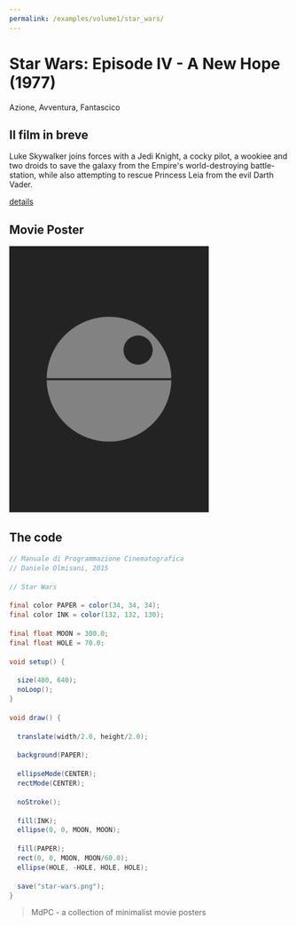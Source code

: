 ```yaml
---
permalink: /examples/volume1/star_wars/
---
```

# Star Wars: Episode IV - A New Hope (1977)

Azione, Avventura, Fantascico

## Il film in breve
Luke Skywalker joins forces with a Jedi Knight, a cocky pilot, a wookiee and two droids to save the galaxy from the Empire's world-destroying battle-station, while also attempting to rescue Princess Leia from the evil Darth Vader.

[details](https://www.imdb.com/title/tt0076759/)

## Movie Poster
<img src="star-wars.png"  width="360px" title="Star Wars: Episode IV - A New Hope">


## The code
```java
// Manuale di Programmazione Cinematografica
// Daniele Olmisani, 2015

// Star Wars

final color PAPER = color(34, 34, 34);
final color INK = color(132, 132, 130);

final float MOON = 300.0;
final float HOLE = 70.0;

void setup() {
  
  size(480, 640);
  noLoop();
}

void draw() {
  
  translate(width/2.0, height/2.0);
  
  background(PAPER);
  
  ellipseMode(CENTER);
  rectMode(CENTER);
  
  noStroke();
  
  fill(INK);
  ellipse(0, 0, MOON, MOON);
  
  fill(PAPER);
  rect(0, 0, MOON, MOON/60.0);
  ellipse(HOLE, -HOLE, HOLE, HOLE);
  
  save("star-wars.png");
}

```

> MdPC - a collection of minimalist movie posters
